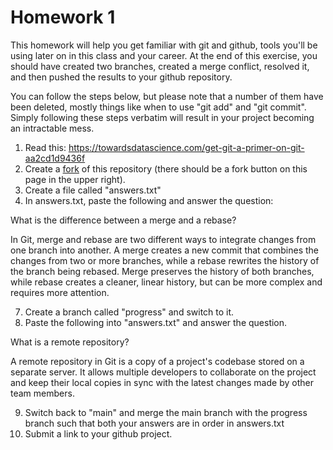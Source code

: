 # Homework 1

This homework will help you get familiar with git and github, tools you'll be using later on in this class and your career. At the end of this exercise, you should have created two branches, created a merge conflict, resolved it, and then pushed the results to your github repository. 

You can follow the steps below, but please note that a number of them have been deleted, mostly things like when to use "git add" and "git commit". Simply following these steps verbatim will result in your project becoming an intractable mess.

1. Read this: https://towardsdatascience.com/get-git-a-primer-on-git-aa2cd1d9436f
2. Create a <a href="https://www.theserverside.com/blog/Coffee-Talk-Java-News-Stories-and-Opinions/command-line-GitHub-fork-CLI-terminal-shell#:~:text=A%20fork%20in%20Git%20is,that%20of%20the%20original%20project.">fork</a> of this repository (there should be a fork button on this page in the upper right).
3. Create a file called "answers.txt"
5. In answers.txt, paste the following and answer the question:

What is the difference between a merge and a rebase?

In Git, merge and rebase are two different ways to integrate changes from one branch into another. A merge creates a new commit that combines the changes from two or more branches, while a rebase rewrites the history of the branch being rebased. Merge preserves the history of both branches, while rebase creates a cleaner, linear history, but can be more complex and requires more attention.

7. Create a branch called "progress" and switch to it.
8. Paste the following into "answers.txt" and answer the question.

What is a remote repository? 

A remote repository in Git is a copy of a project's codebase stored on a separate server. It allows multiple developers to collaborate on the project and keep their local copies in sync with the latest changes made by other team members.

9. Switch back to "main" and merge the main branch with the progress branch such that both your answers are in order in answers.txt
12. Submit a link to your github project.
